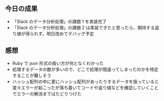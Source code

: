 ## 今日の成果

- 「Slack のデータ分析処理」の課題 1 を実装完了
- 「Slack のデータ分析処理」の課題 2 は実装できたと思ったら、期待する返り値が得られず。明日改めてデバッグ予定

## 感想

- Ruby で json 形式の扱い方が何となくわかった
- 処理するデータの数が多いので、どこで処理が間違ってしまったのかを特定することが難しそう
- ハッシュ配列の中に更にハッシュ配列があったりするデータを扱っていると度々エラーが起こったが落ち着いてコードや返り値などを確認していくことでエラーの解消まではたどりつけた
